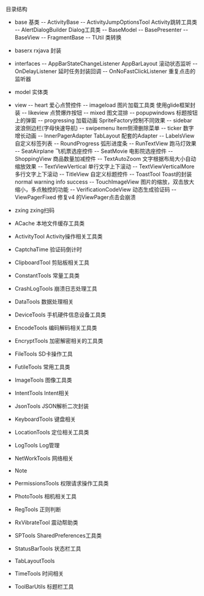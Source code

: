 目录结构
- base 基类
-- ActivityBase
-- ActivityJumpOptionsTool Activity跳转工具类
-- AlertDialogBuilder   Dialog工具类
-- BaseModel
-- BasePresenter
-- BaseView
-- FragmentBase
-- TUtil 类转换
- baserx rxjava 封装
- interfaces
-- AppBarStateChangeListener AppBarLayout 滚动状态监听
-- OnDelayListener 延时任务封装回调
-- OnNoFastClickListener 重复点击的监听器

- model 实体类
- view
-- heart 爱心点赞控件
-- imageload 图片加载工具类 使用glide框架封装
-- likeview 点赞爆炸按钮
-- mixed 图文混排
-- popupwindows 标题按钮上的弹窗
-- progressing 加载动画 SpriteFactory控制不同效果
-- sidebar 波浪侧边栏(字母快速导航)
-- swipemenu Item侧滑删除菜单
-- ticker 数字增长动画
-- InnerPagerAdapter  TabLayout 配套的Adapter
-- LabelsView 自定义标签列表
-- RoundProgress 弧形进度条
-- RunTextView 跑马灯效果
-- SeatAirplane 飞机票选座控件
-- SeatMovie 电影院选座控件
-- ShoppingView 商品数量加减控件
-- TextAutoZoom 文字根据布局大小自动缩放效果
-- TextViewVertical 单行文字上下滚动
-- TextViewVerticalMore 多行文字上下滚动
-- TitleView 自定义标题控件
-- ToastTool Toast的封装 normal warning info success
-- TouchImageView 图片的缩放，双击放大缩小，多点触控的功能
-- VerificationCodeView 动态生成验证码
-- ViewPagerFixed  修复v4 的ViewPager点击会崩溃

- zxing zxing扫码

- ACache 本地文件缓存工具类
- ActivityTool Activity操作相关工具类
- CaptchaTime 验证码倒计时
- ClipboardTool 剪贴板相关工具
- ConstantTools 常量工具类
- CrashLogTools 崩溃日志处理工具
- DataTools 数据处理相关
- DeviceTools 手机硬件信息设备工具类
- EncodeTools 编码解码相关工具类
- EncryptTools 加密解密相关的工具类
- FileTools SD卡操作工具
- FutileTools 常用工具类
- ImageTools 图像工具类
- IntentTools Intent相关
- JsonTools JSON解析二次封装
- KeyboardTools 键盘相关
- LocationTools 定位相关工具类
- LogTools Log管理
- NetWorkTools 网络相关
- Note
- PermissionsTools 权限请求操作工具类
- PhotoTools 相机相关工具
- RegTools 正则判断
- RxVibrateTool 震动帮助类
- SPTools SharedPreferences工具类
- StatusBarTools 状态栏工具
- TabLayoutTools
- TimeTools 时间相关
- ToolBarUtils 标题栏工具

